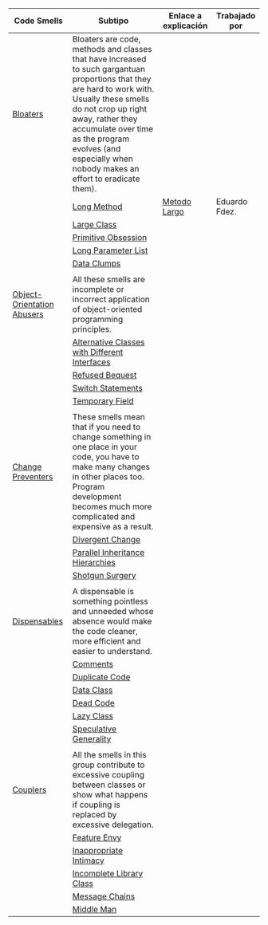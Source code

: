 | Code Smells                                                                          | Subtipo                                                                                                                                                                                                                                                                                            | Enlace a explicación                      | Trabajado por |
| ------------------------------------------------------------------------------------ | -------------------------------------------------------------------------------------------------------------------------------------------------------------------------------------------------------------------------------------------------------------------------------------------------- |-------------------------------------------| ------------- |
| [Bloaters](https://refactoring.guru/refactoring/smells/bloaters)                     | Bloaters are code, methods and classes that have increased to such gargantuan proportions that they are hard to work with. Usually these smells do not crop up right away, rather they accumulate over time as the program evolves (and especially when nobody makes an effort to eradicate them). |                                           |               |
|                                                                                      | [Long Method](https://refactoring.guru/es/smells/long-method)                                                                                                                                                                                                                                      | [Metodo Largo](./CodeSmell/LongMethod.md) |   Eduardo Fdez.            |
|                                                                                      | [Large Class](https://refactoring.guru/es/smells/large-class)                                                                                                                                                                                                                                      |                                           |               |
|                                                                                      | [Primitive Obsession](https://refactoring.guru/es/smells/primitive-obsession)                                                                                                                                                                                                                      |                                           |               |
|                                                                                      | [Long Parameter List](https://refactoring.guru/es/smells/long-parameter-list)                                                                                                                                                                                                                      |                                           |               |
|                                                                                      | [Data Clumps](https://refactoring.guru/es/smells/data-clumps)                                                                                                                                                                                                                                      |                                           |               |
|                                                                                      |                                                                                                                                                                                                                                                                                                    |                                           |               |
| [Object-Orientation Abusers](https://refactoring.guru/refactoring/smells/oo-abusers) | All these smells are incomplete or incorrect application of object-oriented programming principles.                                                                                                                                                                                                |                                           |               |
|                                                                                      | [Alternative Classes with Different Interfaces](https://refactoring.guru/es/smells/alternative-classes-with-different-interfaces)                                                                                                                                                                  |                                           |               |
|                                                                                      | [Refused Bequest](https://refactoring.guru/es/smells/refused-bequest)                                                                                                                                                                                                                              |                                           |               |
|                                                                                      | [Switch Statements](https://refactoring.guru/es/smells/switch-statements)                                                                                                                                                                                                                          |                                           |               |
|                                                                                      | [Temporary Field](https://refactoring.guru/es/smells/temporary-field)                                                                                                                                                                                                                              |                                           |               |
|                                                                                      |                                                                                                                                                                                                                                                                                                    |                                           |               |
| [Change Preventers](https://refactoring.guru/refactoring/smells/change-preventers)   | These smells mean that if you need to change something in one place in your code, you have to make many changes in other places too. Program development becomes much more complicated and expensive as a result.                                                                                  |                                           |               |
|                                                                                      | [Divergent Change](https://refactoring.guru/es/smells/divergent-change)                                                                                                                                                                                                                            |                                           |               |
|                                                                                      | [Parallel Inheritance Hierarchies](https://refactoring.guru/es/smells/parallel-inheritance-hierarchies)                                                                                                                                                                                            |                                           |               |
|                                                                                      | [Shotgun Surgery](https://refactoring.guru/es/smells/shotgun-surgery)                                                                                                                                                                                                                              |                                           |               |
|                                                                                      |                                                                                                                                                                                                                                                                                                    |                                           |               |
| [Dispensables](https://refactoring.guru/refactoring/smells/dispensables)             | A dispensable is something pointless and unneeded whose absence would make the code cleaner, more efficient and easier to understand.                                                                                                                                                              |                                           |               |
|                                                                                      | [Comments](https://refactoring.guru/es/smells/comments)                                                                                                                                                                                                                                            |                                           |               |
|                                                                                      | [Duplicate Code](https://refactoring.guru/es/smells/duplicate-code)                                                                                                                                                                                                                                |                                           |               |
|                                                                                      | [Data Class](https://refactoring.guru/es/smells/data-class)                                                                                                                                                                                                                                        |                                           |               |
|                                                                                      | [Dead Code](https://refactoring.guru/es/smells/dead-code)                                                                                                                                                                                                                                          |                                           |               |
|                                                                                      | [Lazy Class](https://refactoring.guru/es/smells/lazy-class)                                                                                                                                                                                                                                        |                                           |               |
|                                                                                      | [Speculative Generality](https://refactoring.guru/es/smells/speculative-generality)                                                                                                                                                                                                                |                                           |               |
|                                                                                      |                                                                                                                                                                                                                                                                                                    |                                           |               |
| [Couplers](https://refactoring.guru/refactoring/smells/couplers)                     | All the smells in this group contribute to excessive coupling between classes or show what happens if coupling is replaced by excessive delegation.                                                                                                                                                |                                           |               |
|                                                                                      | [Feature Envy](https://refactoring.guru/es/smells/feature-envy)                                                                                                                                                                                                                                    |                                           |               |
|                                                                                      | [Inappropriate Intimacy](https://refactoring.guru/es/smells/inappropriate-intimacy)                                                                                                                                                                                                                |                                           |               |
|                                                                                      | [Incomplete Library Class](https://refactoring.guru/es/smells/incomplete-library-class)                                                                                                                                                                                                            |                                           |               |
|                                                                                      | [Message Chains](https://refactoring.guru/es/smells/message-chains)                                                                                                                                                                                                                                |                                           |               |
|                                                                                      | [Middle Man](https://refactoring.guru/es/smells/middle-man)                                                                                                                                                                                                                                        |                                           |               |
